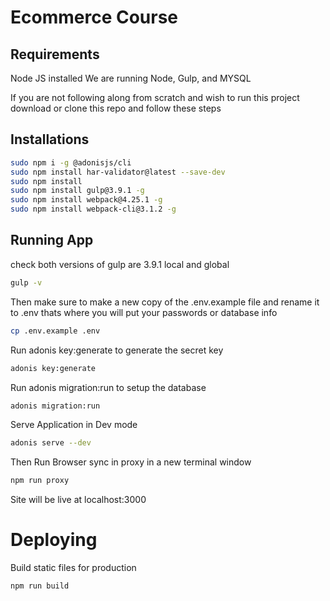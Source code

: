 # Ecommerce Course

## Requirements
Node JS installed
We are running Node, Gulp, and MYSQL

If you are not following along from scratch and wish to run this project
download or clone this repo and follow these steps


## Installations
```bash
sudo npm i -g @adonisjs/cli
sudo npm install har-validator@latest --save-dev
sudo npm install
sudo npm install gulp@3.9.1 -g 
sudo npm install webpack@4.25.1 -g
sudo npm install webpack-cli@3.1.2 -g
```
## Running App
check both versions of gulp are 3.9.1 local and global
```bash
gulp -v
```
Then make sure to make a new copy of the .env.example file and rename it to .env thats where you will put your passwords or database info
```bash
cp .env.example .env
```
Run adonis key:generate to generate the secret key
```bash
adonis key:generate
```
Run adonis migration:run to setup the database
```bash
adonis migration:run
```


Serve Application in Dev mode
```bash
adonis serve --dev
```
Then Run Browser sync in proxy in a new terminal window
```bash
npm run proxy
```

Site will be live at localhost:3000


# Deploying
Build static files for production 
```bash
npm run build
```

